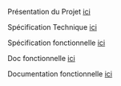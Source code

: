 Présentation du Projet <a href="https://drive.google.com/open?id=0By_KmtyiklzwWDBkZmNTNzkxVjg" TARGET="_blank">ici</a></br>

Spécification Technique <a href="https://drive.google.com/open?id=0By_KmtyiklzwM1JvdFBtT19zVW8" TARGET="_blank">ici</a></br>

Spécification fonctionnelle <a href="https://drive.google.com/open?id=0By_KmtyiklzwOTNuanRuU0lQbGs" TARGET="_blank">ici</a></br>

Doc fonctionnelle <a href="https://drive.google.com/open?id=0By_KmtyiklzwX1BOaENuWHVwZVk" TARGET="_blank">ici</a></br>

Documentation fonctionnelle <a href="https://drive.google.com/open?id=0By_KmtyiklzwRTdwYzFDano2ejQ" TARGET="_blank">ici</a></br>
